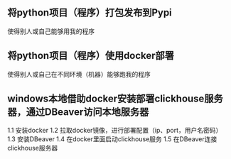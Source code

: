 ## 将python项目（程序）打包发布到Pypi
使得别人或自己能够用我的程序

## 将python项目（程序）使用docker部署
使得别人或自己在不同环境（机器）能够跑我的程序




## windows本地借助docker安装部署clickhouse服务器，通过DBeaver访问本地服务器
1.1 安装docker
1.2 拉取docker镜像，进行部署配置（ip、port，用户名密码）
1.3 安装DBeaver
1.4 在docker里面启动clickhouse服务
1.5 在DBeaver连接clickhouse服务器

